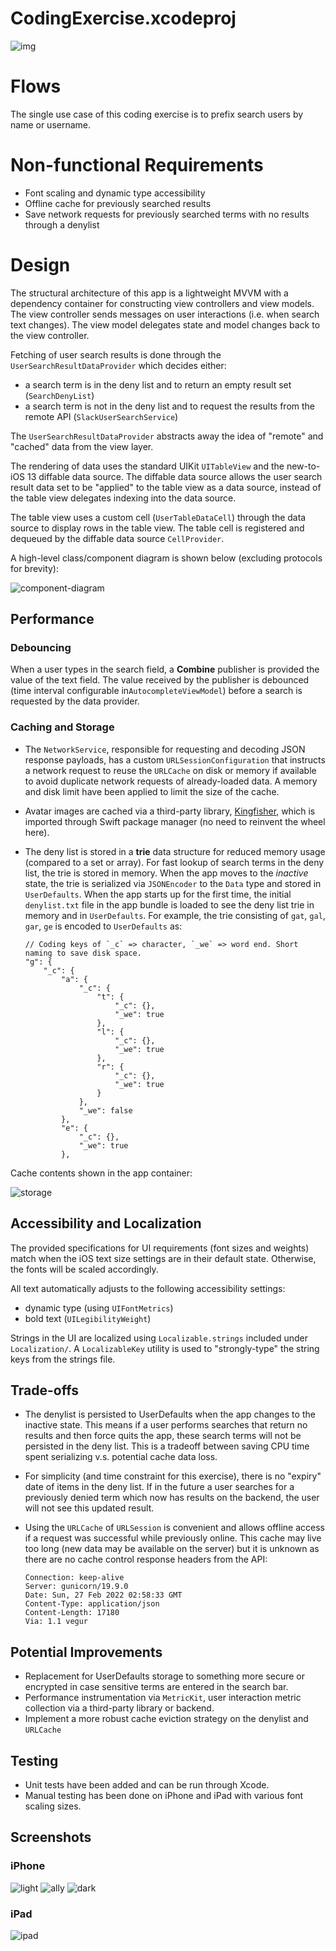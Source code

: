 #  CodingExercise.xcodeproj

![img](Documentation/screenshot-summary.png)

# Flows

The single use case of this coding exercise is to prefix search users by name or username.

# Non-functional Requirements

* Font scaling and dynamic type accessibility
* Offline cache for previously searched results
* Save network requests for previously searched terms with no results through a denylist

# Design

The structural architecture of this app is a lightweight MVVM with a dependency container for constructing view controllers and view models. The view controller sends messages on user interactions (i.e. when search text changes). The view model delegates state and model changes back to the view controller.

Fetching of user search results is done through the `UserSearchResultDataProvider` which decides either:
* a search term is in the deny list and to return an empty result set (`SearchDenyList`)
* a search term is not in the deny list and to request the results from the remote API (`SlackUserSearchService`)

The `UserSearchResultDataProvider` abstracts away the idea of "remote" and "cached" data from the view layer.

The rendering of data uses the standard UIKit `UITableView` and the new-to-iOS 13 diffable data source. The diffable data source allows the user search result data set to be "applied" to the table view as a data source, instead of the table view delegates indexing into the data source.

The table view uses a custom cell (`UserTableDataCell`) through the data source to display rows in the table view. The table cell is registered and dequeued by the diffable data source `CellProvider`.

A high-level class/component diagram is shown below (excluding protocols for brevity):

![component-diagram](Documentation/component-diagram.png)

## Performance

### Debouncing

When a user types in the search field, a **Combine** publisher is provided the value of the text field. The value received by the publisher is debounced (time interval configurable in`AutocompleteViewModel`) before a search is requested by the data provider.

### Caching and Storage

* The `NetworkService`, responsible for requesting and decoding JSON response payloads, has a custom `URLSessionConfiguration` that instructs a network request to reuse the `URLCache` on disk or memory if available to avoid duplicate network requests of already-loaded data. A memory and disk limit have been applied to limit the size of the cache.

* Avatar images are cached via a third-party library, [Kingfisher](https://github.com/onevcat/Kingfisher), which is imported through Swift package manager (no need to reinvent the wheel here).

* The deny list is stored in a **trie** data structure for reduced memory usage (compared to a set or array). For fast lookup of search terms in the deny list, the trie is stored in memory. When the app moves to the _inactive_ state, the trie is serialized via `JSONEncoder` to the `Data` type and stored in `UserDefaults`. When the app starts up for the first time, the initial `denylist.txt` file in the app bundle is loaded to see the deny list trie in memory and in `UserDefaults`. For example, the trie consisting of `gat`, `gal`, `gar`, `ge` is encoded to `UserDefaults` as:

    ```
    // Coding keys of `_c` => character, `_we` => word end. Short naming to save disk space. 
    "g": {
        "_c": {
            "a": {
                "_c": {
                    "t": {
                        "_c": {},
                        "_we": true
                    },
                    "l": {
                        "_c": {},
                        "_we": true
                    },
                    "r": {
                        "_c": {},
                        "_we": true
                    }
                },
                "_we": false
            },
            "e": {
                "_c": {},
                "_we": true
            },
    ```

Cache contents shown in the app container:

![storage](Documentation/storage.png)


## Accessibility and Localization

The provided specifications for UI requirements (font sizes and weights) match when the iOS text size settings are in their default state. Otherwise, the fonts will be scaled accordingly.

All text automatically adjusts to the following accessibility settings:
* dynamic type (using `UIFontMetrics`)
* bold text (`UILegibilityWeight`)

Strings in the UI are localized using `Localizable.strings` included under `Localization/`. A `LocalizableKey` utility is used to "strongly-type" the string keys from the strings file.

## Trade-offs

* The denylist is persisted to UserDefaults when the app changes to the inactive state. This means if a user performs searches that return no results and then force quits the app, these search terms will not be persisted in the deny list. This is a tradeoff between saving CPU time spent serializing v.s. potential cache data loss.

* For simplicity (and time constraint for this exercise), there is no "expiry" date of items in the deny list. If in the future a user searches for a previously denied term which now has results on the backend, the user will not see this updated result.

* Using the `URLCache` of `URLSession` is convenient and allows offline access if a request was successful while previously online. This cache may live too long (new data may be available on the server) but it is unknown as there are no cache control response headers from the API:

    ```
    Connection: keep-alive
    Server: gunicorn/19.9.0
    Date: Sun, 27 Feb 2022 02:58:33 GMT
    Content-Type: application/json
    Content-Length: 17180
    Via: 1.1 vegur
    ```

## Potential Improvements

* Replacement for UserDefaults storage to something more secure or encrypted in case sensitive terms are entered in the search bar.
* Performance instrumentation via `MetricKit`, user interaction metric collection via a third-party library or backend.
* Implement a more robust cache eviction strategy on the denylist and `URLCache`

## Testing

* Unit tests have been added and can be run through Xcode.
* Manual testing has been done on iPhone and iPad with various font scaling sizes.

## Screenshots

### iPhone

![light](Documentation/screenshot-light.png)
![ally](Documentation/screenshot-a11y-text.png)
![dark](Documentation/screenshot-dark.png)

### iPad

![ipad](Documentation/screenshot-ipad.png)

